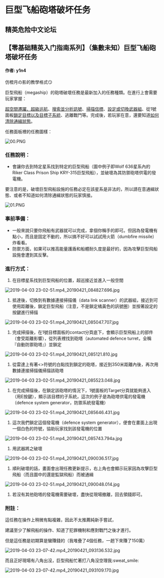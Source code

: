 # 巨型飞船砲塔破坏任务

## 精英危险中文论坛

## 【零基础精英入门指南系列】（集數未知）巨型飞船砲塔破坏任务

#### 作者: y1n4

仿橙月の影的教學格式:smirk:

巨型飛船（megaship）的砲塔破壞任務是最新加入的任務種類。在進行上會需要玩家掌握：

[超空間遷躍、超級巡航](https://www.bilibili.com/video/av27971229/)、[搜索並分析訊號](https://www.bilibili.com/video/av38632691/)、[掃描信標](https://www.bilibili.com/video/av37775601/)、[設定或切換武器組](https://www.bilibili.com/video/av40911680/)、從1號面板[鎖定目標以及目標子系統](https://www.bilibili.com/video/av27250755/)、逃離戰鬥等。完成後，若玩家在意，還要知道[如何清除通緝狀態](https://www.bilibili.com/video/av27388833/)。

任務面板裡的任務圖樣：

![00.PNG](https://cdn.elitedanger.cn/Fg8OxWM8ayDe1j4xIJOoJXONAdUr.PNG)

### 任務說明：

* 會讓你去到特定星系找到特定的巨型飛船（圖中例子即Wolf 636星系內的Riker Class Prison Ship KRY-315巨型飛船），並破壞為其防禦砲塔供電的發電機。   

要注意的是，破壞巨型飛船設施的任務必定在該星系是非法的，所以請在意通緝狀態、或者不知道如何清除通緝狀態的玩家慎接。

![01.PNG](https://cdn.elitedanger.cn/Fk6e3_CRQSFSXci3nHWDelKZ_JBd.PNG)

### 事前準備：

* 一般來說只要你飛船有武器就可以完成，拿個你稱手的即可。但因為發電機有點小，而且是固定不動的，所以搞不好可以試試用火箭（dumbfire missile）炸看看。
* 防禦方面，如果可以推高能量護盾和船體耐久度是最好的，因為攻擊巨型飛船設施會遭到其反擊。

### 進行方式：

1. 在目標星系找到巨型飛船的位置，超巡接近並進入一般空間   

![2019-04-03 23-02-51.mp4\_20190421\_084827.696.jpg](https://cdn.elitedanger.cn/FjL4vYJgH4gMMO-K4dR-yiIyvVTF.jpg)

1. 抵達後，切換到有數據連接掃描儀（data link scanner）的武器組，接近到可使用距離後，鎖定巨型飛船（注意，不是鎖定橘黃色的訊號圈）並按著設定的按鍵進行掃描   

![2019-04-03 23-02-51.mp4\_20190421\_085047.707.jpg](https://cdn.elitedanger.cn/Fl44RZlE7VijcHXEd4um8tHvOUf7.jpg)

1. 完成掃描後，在1號目標面板的contact分頁底下，會顯示巨型飛船上的部件（會受距離影響），從列表裡找到砲塔（automated defence turret，全稱『自動防禦砲塔』）並鎖定   

![2019-04-03 23-02-51.mp4\_20190421\_085121.810.jpg](https://cdn.elitedanger.cn/Fkvl4G4Ny1DiaKawR80xHg6na1Sh.jpg)

1. 從雷達上有著&lt;&gt;符號的白點找到鎖定的砲塔，接近到350米距離內後，再次用數據連接掃描儀掃描該砲塔   

![2019-04-03 23-02-51.mp4\_20190421\_085523.048.jpg](https://cdn.elitedanger.cn/FvLZbBN0cQyL7S4datEm6gRUxTSt.jpg)

1. 在完成掃描後，在鎖定該砲塔的情況下，1號面板的Target分頁就能夠進入（用E按鍵），顯示該目標的子系統，這次的例子是為砲塔供電的發電機（defence system generator，防禦系統發電機）   

![2019-04-03 23-02-51.mp4\_20190421\_085646.431.jpg](https://cdn.elitedanger.cn/FoRAb83vXfLMp9Ozko1VSegXxafL.jpg)

1. 這次我們鎖定這個發電機（defence system generator），便會在畫面上出現一個白色的符號，協助玩家找到該發電機的位置   

![2019-04-03 23-02-51.mp4\_20190421\_085743.794a.jpg](https://cdn.elitedanger.cn/FsBt9mJ4vq8JOdIJJ4G4UvxPoZ2x.jpg)

1. 用武器將之破壞   

![2019-04-03 23-02-51.mp4\_20190421\_090036.517.jpg](https://cdn.elitedanger.cn/Fp04o9A_g0QeWCiMs2Eu2gZ4t-yC.jpg)

1. 順利破壞的話，畫面會出現任務更新提示，右上角也會顯示玩家因為攻擊巨型飛船（而且圖中的還是監獄飛船）而被通緝   

![2019-04-03 23-02-51.mp4\_20190421\_090048.014.jpg](https://cdn.elitedanger.cn/Fomsrbr1m4tcgq0NyqrgcufNFBPH.jpg)

1. 若沒有其他砲塔的發電機需要破壞，盡快從現場撤離，回去領錢即可。

### 附註：

這任務在操作上稍微有點複雜，因此不太推薦純新手嘗試，

建議至少了解飛船的操作、知道了犯罪機制和應對戰鬥之後才進行。

但是這任務是初期算是蠻賺錢的（我堆疊了4個任務，一趟下來賺了150萬）

![2019-04-03 23-07-42.mp4\_20190421\_093136.532.jpg](https://cdn.elitedanger.cn/FhwFXpIEc7VQPK9BDbb2QFQQGHOH.jpg)

而且正好現場有八角出沒，巨型飛船忙著打八角沒空理我:sweat\_smile:

![2019-04-03 23-07-42.mp4\_20190421\_093109.170.jpg](https://cdn.elitedanger.cn/FlGV77DcBHML4x2IexTzroaVLmQU.jpg)

